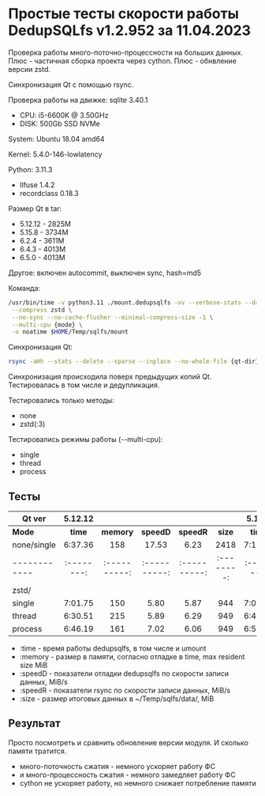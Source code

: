 # Простые тесты скорости работы DedupSQLfs v1.2.952 за 11.04.2023

Проверка работы много-поточно-процессности на больших данных.
Плюс - частичная сборка проекта через cython.
Плюс - обнвление версии zstd.

Cинхронизация Qt с помощью rsync.

Проверка работы на движке: sqlite 3.40.1

- CPU: i5-6600K @ 3.50GHz
- DISK: 500Gb SSD NVMe

System: Ubuntu 18.04 amd64

Kernel: 5.4.0-146-lowlatency

Python: 3.11.3
- llfuse 1.4.2
- recordclass 0.18.3

Размер Qt в tar:

* 5.12.12 - 2825M
* 5.15.8 - 3734M
* 6.2.4 - 3611M
* 6.4.3 - 4013M
* 6.5.0 - 4013M

Другое: включен autocommit, выключен sync, hash=md5

Команда:
```sh
/usr/bin/time -v python3.11 ./mount.dedupsqlfs -vv --verbose-stats --data $HOME/Temp/sqlfs/data/ \
 --compress zstd \
 --no-sync --no-cache-flusher --minimal-compress-size -1 \
 --multi-cpu {mode} \
 -o noatime $HOME/Temp/sqlfs/mount
```

Синхронизация Qt:
```sh
rsync -aHh --stats --delete --sparse --inplace --no-whole-file {qt-dir}/ $HOME/Temp/sqlfs/mount/Qt/ && sudo umount $HOME/Temp/sqlfs/mount
```

Синхронизация происходила поверх предыдущих копий Qt. Тестировалась в том числе и дедупликация.

Тестировались только методы:

* none
* zstd(:3)

Тестировались режимы работы (--multi-cpu):

* single
* thread
* process

## Тесты

| Qt ver     | 5.12.12                                                ||||| 5.15.8                                                 ||||| 6.4.3                                                  |||||
|------------|:--------:|:----------:|:----------:|:----------:|:--------:|:--------:|:----------:|:----------:|:----------:|:--------:|:--------:|:----------:|:----------:|:----------:|:--------:|
| **Mode**   | **time** | **memory** | **speedD** | **speedR** | **size** | **time** | **memory** | **speedD** | **speedR** | **size** | **time** | **memory** | **speedD** | **speedR** | **size** |
| none/single| 6:37.36  | 158        | 17.53      | 6.23       | 2418     | 7:15.44  | 218        | 23.25      | 5.04       | 4616     | 8:39.01  | 233        | 21.24      | 4.85       | 7432     |
|------------|:--------:|:----------:|:----------:|:----------:|:--------:|:--------:|:----------:|:----------:|:----------:|:--------:|:--------:|:----------:|:----------:|:----------:|:--------:|
| zstd/
   single    | 7:01.75  | 150        | 5.80       | 5.87       | 944      | 7:03.02  | 230        | 8.79       | 5.13       | 1621     | 8:42.20  | 468        | 7.71       | 4.78       | 2485     |
| thread     | 6:30.51  | 215        | 5.89       | 6.29       | 949      | 6:43.02  | 301        | 10.07      | 5.40       | 1627     | 8:36.64  | 315        | 7.14       | 4.84       | 2486     |
| process    | 6:46.19  | 161        | 7.02       | 6.06       | 949      | 6:58.46  | 206        | 11.17      | 5.19       | 1631     | 7:30.38  | 253        | 9.52       | 5.54       | 2485     |

* :time   - время работы dedupsqlfs, в том числе и umount
* :memory - размер в памяти, согласно отладке в time, max resident size MiB
* :speedD - показатели отладки dedupsqlfs по скорости записи данных, MiB/s
* :speedR - показатели rsync по скорости записи данных, MiB/s
* :size   - размер итоговых данных в ~/Temp/sqlfs/data/, MiB

## Результат

Просто посмотреть и сравнить обновление версии модуля. И сколько памяти тратится.

- много-поточность сжатия - немного ускоряет работу ФС
- и много-процессность сжатия - немного замедляет работу ФС
- cython не ускоряет работу, но немного снижает потребление памяти
